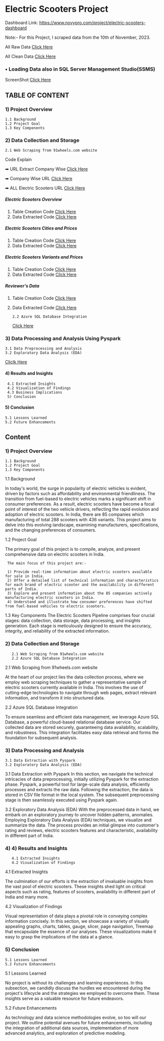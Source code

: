 # Electric Scooters Project
Dashboard Link: https://www.novypro.com/project/electric-scooters-dashboard

Note:- For this Project, I scraped data from the 10th of November, 2023.

All Raw Data [Click Here](https://github.com/Saquibtechlotraining/Electric_Scooters_Project/tree/main/All_Raw_Data)

All Clean Data [Click Here](https://github.com/Saquibtechlotraining/Electric_Scooters_Project/tree/main/All_Clean_Data)

### • Loading Data also in SQL Server Management Studio(SSMS)
ScreenShot [Click Here](https://github.com/Saquibtechlotraining/Electric_Scooters_Project/blob/main/Screenshots/Load_Data_in_SQL(SSMS).png)

## TABLE OF CONTENT
### 1) Project Overview
    1.1 Background 
    1.2 Project Goal
    1.3 Key Components

### 2) Data Collection and Storage
    2.1 Web Scraping from 91wheels.com website

   Code Explain
   
   ➡ URL Extract Company Wise [Click Here](https://github.com/Saquibtechlotraining/Electric_Scooters_Project/blob/main/url_extract_company_wise.py)
   
   ➡ Company Wise URL [Click Here](https://github.com/Saquibtechlotraining/Electric_Scooters_Project/blob/main/company_wise_url.py)
   
   ➡ ALL Electric Scooters URL [Click Here](https://github.com/Saquibtechlotraining/Electric_Scooters_Project/blob/main/ALL_EVs_URLS.py)

##### Electric Scooters Overview 
1) Table Creation Code [Click Here](https://github.com/Saquibtechlotraining/Electric_Scooters_Project/blob/main/table_Overview.py)
2) Data Extracted Code [Click Here](https://github.com/Saquibtechlotraining/Electric_Scooters_Project/blob/main/EVs_Overview.py)

##### Electric Scooters Cities and Prices
1) Table Creation Code [Click Here](https://github.com/Saquibtechlotraining/Electric_Scooters_Project/blob/main/table_EVs_cities_and_prices.py)
2) Data Extracted Code [Click Here](https://github.com/Saquibtechlotraining/Electric_Scooters_Project/blob/main/EVs_cities_and_prices.py)

##### Electric Scooters Variants and Prices
1) Table Creation Code [Click Here](https://github.com/Saquibtechlotraining/Electric_Scooters_Project/blob/main/table_EVs_variant_and_prices.py)
2) Data Extracted Code [Click Here](https://github.com/Saquibtechlotraining/Electric_Scooters_Project/blob/main/EVs_variant_and_prices.py)

##### Reviewer's Data 
1) Table Creation Code [Click Here](https://github.com/Saquibtechlotraining/Electric_Scooters_Project/blob/main/table_EVs_Reviewer's_data.py)
2) Data Extracted Code [Click Here](https://github.com/Saquibtechlotraining/Electric_Scooters_Project/blob/main/EVs_Reviwer's_data.py)

       2.2 Azure SQL Database Integration

   [Click Here](https://github.com/Saquibtechlotraining/Electric_Scooters_Project/blob/main/My%20Azure%20resource_group_admin_%26password.txt)

### 3) Data Processing and Analysis Using Pyspark
    3.1 Data Preprocessing and Analysis
    3.2 Exploratory Data Analysis (EDA)
[Cliclk Here](https://github.com/Saquibtechlotraining/Electric_Scooters_Project/tree/main/EDA_by_Pyspark)

#### 4) Results and Insights
     4.1 Extracted Insights
     4.2 Visualization of Findings
     4.3 Business Implications
     5) Conclusion 

#### 5) Conclusion
    5.1 Lessons Learned
    5.2 Future Enhancements
    
## Content
### 1) Project Overview
    1.1 Background 
    1.2 Project Goal
    1.3 Key Components

1.1 Background

In today's world, the surge in popularity of electric vehicles is evident, driven by factors such as affordability and environmental friendliness. The transition from fuel-based to electric vehicles marks a significant shift in consumer preferences. As a result, electric scooters have become a focal point of interest of the two vehicle drivers, reflecting the rapid evolution and adoption of electric scooters.
In India, there are 85 companies which manufacturing of total 288 scooters with 436 variants. This project aims to delve into this evolving landscape, examining manufacturers, specifications, and the changing preferences of consumers.

1.2 Project Goal

The primary goal of this project is to compile, analyze, and present comprehensive data on electric scooters in India.
     
     The main focus of this project are:-

     1) Provide real-time information about electric scooters available for sale in India.
     2) Offer a detailed list of technical information and characteristics for each brand of electric scooter and the availability in different parts of India.
     3) Explore and present information about the 85 companies actively manufacturing electric scooters in India.
     4) Understand and illustrate how consumer preferences have shifted from fuel-based vehicles to electric scooters.

1.3 Key Components
The Electric Scooters Pipeline comprises four crucial stages: data collection, data storage, data processing, and insights generation. Each stage is meticulously designed to ensure the accuracy, integrity, and reliability of the extracted information.

### 2) Data Collection and Storage
       2.1 Web Scraping from 91wheels.com website
       2.2 Azure SQL Database Integration

2.1 Web Scraping from 91wheels.com website

At the heart of our project lies the data collection process, where we employ web scraping techniques to gather a representative sample of electric scooters currently available in India. This involves the use of cutting-edge technologies to navigate through web pages, extract relevant information, and transform it into structured data.

2.2 Azure SQL Database Integration

To ensure seamless and efficient data management, we leverage Azure SQL Database, a powerful cloud-based relational database service. Our collected data are stored securely, guaranteeing data availability, scalability, and robustness. This integration facilitates easy data retrieval and forms the foundation for subsequent analysis.

### 3) Data Processing and Analysis
    3.1 Data Extraction with Pyspark 
    3.2 Exploratory Data Analysis (EDA)

3.1 Data Extraction with Pyspark 
In this section, we navigate the technical intricacies of data preprocessing, initially utilizing Pyspark for the extraction phase. Pyspark, a powerful tool for large-scale data analysis, efficiently processes and extracts the raw data. Following the extraction, the data is stored in CSV file format in the local system. The subsequent preprocessing stage is then seamlessly executed using Pyspark again.

3.2 Exploratory Data Analysis (EDA)
With the preprocessed data in hand, we embark on an exploratory journey to uncover hidden patterns, anomalies. Employing Exploratory Data Analysis (EDA) techniques, we visualize and summarize the data. The process provides an initial glimpse into customer's rating and reviews, electric scooters features and characteristic, availability in different part of India.

### 4) 4) Results and Insights
       4.1 Extracted Insights
       4.2 Visualization of Findings

4.1 Extracted Insights

The culmination of our efforts is the extraction of invaluable insights from the vast pool of electric scooters. These insights shed light on critical aspects such as rating, features of scooters, availability in different part of India and many more.

4.2 Visualization of Findings

Visual representation of data plays a pivotal role in conveying complex information concisely. In this section, we showcase a variety of visually appealing graphs, charts, tables, gauge, slicer, page navigation, Treemap that encapsulate the essence of our analyses. These visualizations make it easy to grasp the implications of the data at a glance.

### 5) Conclusion 
    5.1 Lessons Learned
    5.2 Future Enhancements

5.1 Lessons Learned

No project is without its challenges and learning experiences. In this subsection, we candidly discuss the hurdles we encountered during the project's lifecycle and the strategies we employed to overcome them. These insights serve as a valuable resource for future endeavors.

5.2 Future Enhancements

As technology and data science methodologies evolve, so too will our project. We outline potential avenues for future enhancements, including the integration of additional data sources, implementation of more advanced analytics, and exploration of predictive modeling.
